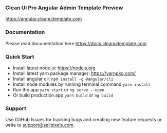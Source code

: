 ### Clean UI Pro Angular Admin Template Preview ###
https://angular.cleanuitemplate.com

### Documentation ###
Please read documentation here https://docs.cleanuitemplate.com

### Quick Start ###
* Install latest node.js: https://nodejs.org​
* Install latest yarn package manager: https://yarnpkg.com/​
* Install angular cli: `npm install -g @angular/cli`
* Install node modules by running terminal command `yarn install`
* Run the app `yarn start` or `ng serve --open`
* Or build production app `yarn build` or `ng build`

### Support ###
Use GitHub Issues for tracking bugs and creating new feature requests or write to [support@sellpixels.com](mailto:support@sellpixels.com).
